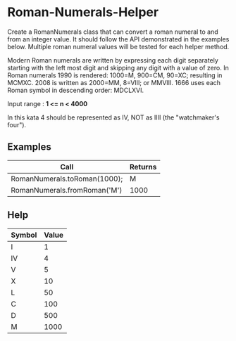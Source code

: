 
# Roman-Numerals-Helper

Create a RomanNumerals class that can convert a roman numeral to and from an integer value. It should follow the API demonstrated in the examples below. Multiple roman numeral values will be tested for each helper method.

Modern Roman numerals are written by expressing each digit separately starting with the left most digit and skipping any digit with a value of zero. In Roman numerals 1990 is rendered: 1000=M, 900=CM, 90=XC; resulting in MCMXC. 2008 is written as 2000=MM, 8=VIII; or MMVIII. 1666 uses each Roman symbol in descending order: MDCLXVI.

Input range : **1 <= n < 4000**

In this kata 4 should be represented as IV, NOT as IIII (the "watchmaker's four").


## Examples

| Call | Returns|
|--|--|
| RomanNumerals.toRoman(1000);  | M |
| RomanNumerals.fromRoman('M') | 1000 |


## Help

| Symbol | Value|
|--|--|
| I | 1 |
| IV | 4 |
| V | 5 |
| X | 10 |
| L | 50 |
| C | 100 |
| D | 500 |
| M | 1000 |

